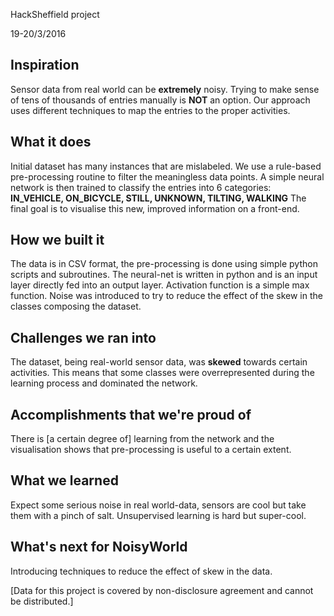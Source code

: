 HackSheffield project

19-20/3/2016

## Inspiration
Sensor data from real world can be **extremely** noisy. Trying to make sense of tens of thousands of entries manually is **NOT** an option. Our approach uses different techniques to map the entries to the proper activities.

## What it does
Initial dataset has many instances that are mislabeled. 
We use a rule-based pre-processing routine to filter the meaningless data points.
A simple neural network is then trained to classify the entries into 6 categories:
__IN_VEHICLE, ON_BICYCLE, STILL, UNKNOWN, TILTING, WALKING__
The final goal is to visualise this new, improved information on a front-end.

## How we built it
The data is in CSV format, the pre-processing is done using simple python scripts and subroutines.
The neural-net is written in python and is an input layer directly fed into an output layer. 
Activation function is a simple max function. Noise was introduced to try to reduce the effect of the skew in the classes composing the dataset.

## Challenges we ran into
The dataset, being real-world sensor data, was **skewed** towards certain activities.
This means that some classes were overrepresented during the learning process and dominated the network.

## Accomplishments that we're proud of
There is [a certain degree of] learning from the network and the visualisation shows that pre-processing is useful to a certain extent.

## What we learned
Expect some serious noise in real world-data, sensors are cool but take them with a pinch of salt.
Unsupervised learning is hard but super-cool. 

## What's next for NoisyWorld
Introducing techniques to reduce the effect of skew in the data. 

[Data for this project is covered by non-disclosure agreement and cannot be distributed.]
